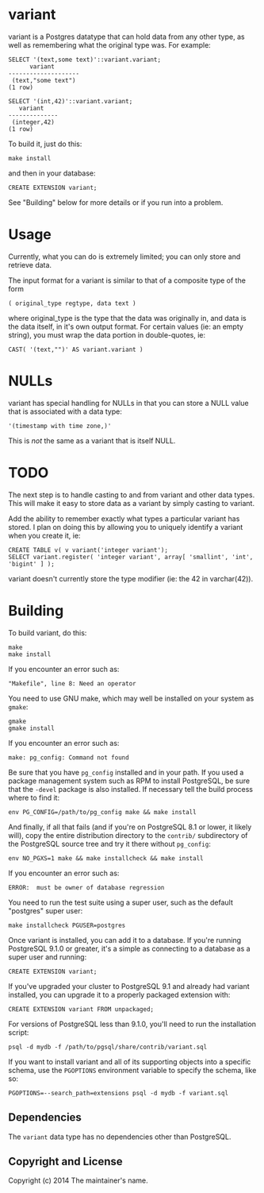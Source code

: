 variant
=======

variant is a Postgres datatype that can hold data from any other type, as well
as remembering what the original type was. For example:

    SELECT '(text,some text)'::variant.variant;
          variant       
    --------------------
     (text,"some text")
    (1 row)

    SELECT '(int,42)'::variant.variant;
       variant    
    --------------
     (integer,42)
    (1 row)

To build it, just do this:

    make install

and then in your database:

    CREATE EXTENSION variant;

See "Building" below for more details or if you run into a problem.

Usage
=====

Currently, what you can do is extremely limited; you can only store and retrieve data.

The input format for a variant is similar to that of a composite type of the form

    ( original_type regtype, data text )

where original_type is the type that the data was originally in, and data is the data itself, in it's own output format. For certain values (ie: an empty string), you must wrap the data portion in double-quotes, ie:

    CAST( '(text,"")' AS variant.variant )

NULLs
=====

variant has special handling for NULLs in that you can store a NULL value that is associated with a data type:

    '(timestamp with time zone,)'

This is *not* the same as a variant that is itself NULL.

TODO
====

The next step is to handle casting to and from variant and other data types. This will make it easy to store data as a variant by simply casting to variant.

Add the ability to remember exactly what types a particular variant has stored. I plan on doing this by allowing you to uniquely identify a variant when you create it, ie:

    CREATE TABLE v( v variant('integer variant');
    SELECT variant.register( 'integer variant', array[ 'smallint', 'int', 'bigint' ] );

variant doesn't currently store the type modifier (ie: the 42 in varchar(42)).

Building
========
To build variant, do this:

    make
    make install

If you encounter an error such as:

    "Makefile", line 8: Need an operator

You need to use GNU make, which may well be installed on your system as
`gmake`:

    gmake
    gmake install

If you encounter an error such as:

    make: pg_config: Command not found

Be sure that you have `pg_config` installed and in your path. If you used a
package management system such as RPM to install PostgreSQL, be sure that the
`-devel` package is also installed. If necessary tell the build process where
to find it:

    env PG_CONFIG=/path/to/pg_config make && make install

And finally, if all that fails (and if you're on PostgreSQL 8.1 or lower, it
likely will), copy the entire distribution directory to the `contrib/`
subdirectory of the PostgreSQL source tree and try it there without
`pg_config`:

    env NO_PGXS=1 make && make installcheck && make install

If you encounter an error such as:

    ERROR:  must be owner of database regression

You need to run the test suite using a super user, such as the default
"postgres" super user:

    make installcheck PGUSER=postgres

Once variant is installed, you can add it to a database. If you're running
PostgreSQL 9.1.0 or greater, it's a simple as connecting to a database as a
super user and running:

    CREATE EXTENSION variant;

If you've upgraded your cluster to PostgreSQL 9.1 and already had variant
installed, you can upgrade it to a properly packaged extension with:

    CREATE EXTENSION variant FROM unpackaged;

For versions of PostgreSQL less than 9.1.0, you'll need to run the
installation script:

    psql -d mydb -f /path/to/pgsql/share/contrib/variant.sql

If you want to install variant and all of its supporting objects into a specific
schema, use the `PGOPTIONS` environment variable to specify the schema, like
so:

    PGOPTIONS=--search_path=extensions psql -d mydb -f variant.sql

Dependencies
------------
The `variant` data type has no dependencies other than PostgreSQL.

Copyright and License
---------------------

Copyright (c) 2014 The maintainer's name.

